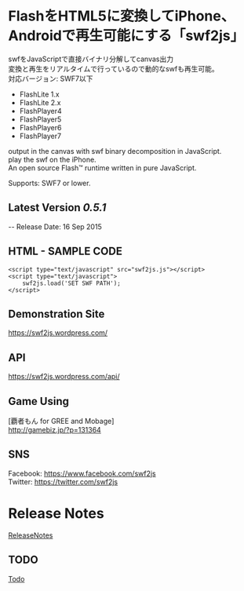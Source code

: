 FlashをHTML5に変換してiPhone、Androidで再生可能にする「swf2js」
======

swfをJavaScriptで直接バイナリ分解してcanvas出力  
変換と再生をリアルタイムで行っているので動的なswfも再生可能。  
対応バージョン: SWF7以下
* FlashLite 1.x
* FlashLite 2.x
* FlashPlayer4
* FlashPlayer5
* FlashPlayer6
* FlashPlayer7
  
  
output in the canvas with swf binary decomposition in JavaScript.  
play the swf on the iPhone.  
An open source Flash™ runtime written in pure JavaScript.

Supports: SWF7 or lower.  


## Latest Version *0.5.1*  

-- Release Date: 16 Sep 2015  


## HTML - SAMPLE CODE

~~~
<script type="text/javascript" src="swf2js.js"></script>
<script type="text/javascript">
    swf2js.load('SET SWF PATH');
</script>  
~~~


## Demonstration Site  

https://swf2js.wordpress.com/  


## API  

https://swf2js.wordpress.com/api/   


## Game Using  

[覇者もん for GREE and Mobage]  
http://gamebiz.jp/?p=131364  


## SNS  

Facebook: https://www.facebook.com/swf2js  
Twitter: https://twitter.com/swf2js  


Release Notes  
======

[ReleaseNotes](https://github.com/ienaga/swf2js/wiki/Release-Notes)  


## TODO

[Todo](https://github.com/ienaga/swf2js/wiki/Todo)  







